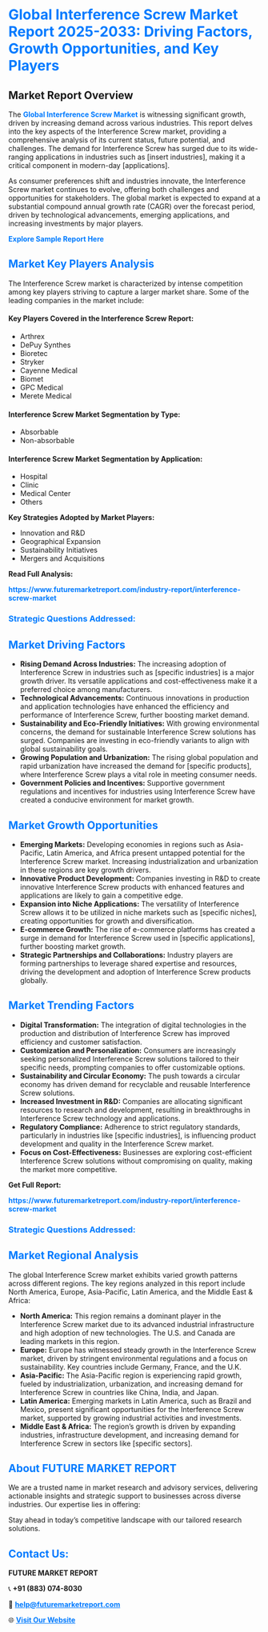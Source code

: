 <h1 style="color: #007BFF;">Global Interference Screw Market Report 2025-2033: Driving Factors, Growth Opportunities, and Key Players</h1>

<section id="overview">
<h2>Market Report Overview</h2>
<p>The <a href="https://www.futuremarketreport.com/industry-report/interference-screw-market" style="color: #007BFF; text-decoration: none;"><strong>Global Interference Screw Market</strong></a> is witnessing significant growth, driven by increasing demand across various industries. This report delves into the key aspects of the Interference Screw market, providing a comprehensive analysis of its current status, future potential, and challenges. The demand for Interference Screw has surged due to its wide-ranging applications in industries such as [insert industries], making it a critical component in modern-day [applications].</p>
<p>As consumer preferences shift and industries innovate, the Interference Screw market continues to evolve, offering both challenges and opportunities for stakeholders. The global market is expected to expand at a substantial compound annual growth rate (CAGR) over the forecast period, driven by technological advancements, emerging applications, and increasing investments by major players.</p>
</section>

<section id="overview">
<p><a href="https://www.futuremarketreport.com/request-sample/reportId=83929" style="color: #007BFF; text-decoration: none;"><strong>Explore Sample Report Here</strong></a></p>
</section>

<section id="key-players">
<h2 style="color: #007BFF;">Market Key Players Analysis</h2>
<p>The Interference Screw market is characterized by intense competition among key players striving to capture a larger market share. Some of the leading companies in the market include:</p>
<h4>Key Players Covered in the Interference Screw Report:</h4>
<ul><li>Arthrex</li><li>DePuy Synthes</li><li>Bioretec</li><li>Stryker</li><li>Cayenne Medical</li><li>Biomet</li><li>GPC Medical</li><li>Merete Medical</li></ul>
<h4>Interference Screw Market Segmentation by Type:</h4>
<ul><li>Absorbable</li><li>Non-absorbable</li></ul>

<h4>Interference Screw Market Segmentation by Application:</h4>
<ul><li>Hospital</li><li>Clinic</li><li>Medical Center</li><li>Others</li></ul>
<p><strong>Key Strategies Adopted by Market Players:</strong></p>
<ul>
<li>Innovation and R&D</li>
<li>Geographical Expansion</li>
<li>Sustainability Initiatives</li>
<li>Mergers and Acquisitions</li>
</ul>
</section>

<section>
<p><strong>Read Full Analysis: </strong></p><a href="https://www.futuremarketreport.com/industry-report/interference-screw-market" style="color: #007BFF; text-decoration: none;"><strong>https://www.futuremarketreport.com/industry-report/interference-screw-market</strong></a>
<h3 style="color: #007BFF;">Strategic Questions Addressed:</h3>
</section>

<section id="driving-factors">
<h2 style="color: #007BFF;">Market Driving Factors</h2>
<ul>
<li><strong>Rising Demand Across Industries:</strong> The increasing adoption of Interference Screw in industries such as [specific industries] is a major growth driver. Its versatile applications and cost-effectiveness make it a preferred choice among manufacturers.</li>
<li><strong>Technological Advancements:</strong> Continuous innovations in production and application technologies have enhanced the efficiency and performance of Interference Screw, further boosting market demand.</li>
<li><strong>Sustainability and Eco-Friendly Initiatives:</strong> With growing environmental concerns, the demand for sustainable Interference Screw solutions has surged. Companies are investing in eco-friendly variants to align with global sustainability goals.</li>
<li><strong>Growing Population and Urbanization:</strong> The rising global population and rapid urbanization have increased the demand for [specific products], where Interference Screw plays a vital role in meeting consumer needs.</li>
<li><strong>Government Policies and Incentives:</strong> Supportive government regulations and incentives for industries using Interference Screw have created a conducive environment for market growth.</li>
</ul>
</section>

<section id="growth-opportunities">
<h2 style="color: #007BFF;">Market Growth Opportunities</h2>
<ul>
<li><strong>Emerging Markets:</strong> Developing economies in regions such as Asia-Pacific, Latin America, and Africa present untapped potential for the Interference Screw market. Increasing industrialization and urbanization in these regions are key growth drivers.</li>
<li><strong>Innovative Product Development:</strong> Companies investing in R&D to create innovative Interference Screw products with enhanced features and applications are likely to gain a competitive edge.</li>
<li><strong>Expansion into Niche Applications:</strong> The versatility of Interference Screw allows it to be utilized in niche markets such as [specific niches], creating opportunities for growth and diversification.</li>
<li><strong>E-commerce Growth:</strong> The rise of e-commerce platforms has created a surge in demand for Interference Screw used in [specific applications], further boosting market growth.</li>
<li><strong>Strategic Partnerships and Collaborations:</strong> Industry players are forming partnerships to leverage shared expertise and resources, driving the development and adoption of Interference Screw products globally.</li>
</ul>
</section>

<section id="trending-factors">
<h2 style="color: #007BFF;">Market Trending Factors</h2>
<ul>
<li><strong>Digital Transformation:</strong> The integration of digital technologies in the production and distribution of Interference Screw has improved efficiency and customer satisfaction.</li>
<li><strong>Customization and Personalization:</strong> Consumers are increasingly seeking personalized Interference Screw solutions tailored to their specific needs, prompting companies to offer customizable options.</li>
<li><strong>Sustainability and Circular Economy:</strong> The push towards a circular economy has driven demand for recyclable and reusable Interference Screw solutions.</li>
<li><strong>Increased Investment in R&D:</strong> Companies are allocating significant resources to research and development, resulting in breakthroughs in Interference Screw technology and applications.</li>
<li><strong>Regulatory Compliance:</strong> Adherence to strict regulatory standards, particularly in industries like [specific industries], is influencing product development and quality in the Interference Screw market.</li>
<li><strong>Focus on Cost-Effectiveness:</strong> Businesses are exploring cost-efficient Interference Screw solutions without compromising on quality, making the market more competitive.</li>
</ul>
</section>

<section>
<p><strong>Get Full Report: </strong></p><a href="https://www.futuremarketreport.com/industry-report/interference-screw-market" style="color: #007BFF; text-decoration: none;"><strong>https://www.futuremarketreport.com/industry-report/interference-screw-market</strong></a>
<h3 style="color: #007BFF;">Strategic Questions Addressed:</h3>
</section>


<section id="regional-analysis">
<h2 style="color: #007BFF;">Market Regional Analysis</h2>
<p>The global Interference Screw market exhibits varied growth patterns across different regions. The key regions analyzed in this report include North America, Europe, Asia-Pacific, Latin America, and the Middle East & Africa:</p>
<ul>
<li><strong>North America:</strong> This region remains a dominant player in the Interference Screw market due to its advanced industrial infrastructure and high adoption of new technologies. The U.S. and Canada are leading markets in this region.</li>
<li><strong>Europe:</strong> Europe has witnessed steady growth in the Interference Screw market, driven by stringent environmental regulations and a focus on sustainability. Key countries include Germany, France, and the U.K.</li>
<li><strong>Asia-Pacific:</strong> The Asia-Pacific region is experiencing rapid growth, fueled by industrialization, urbanization, and increasing demand for Interference Screw in countries like China, India, and Japan.</li>
<li><strong>Latin America:</strong> Emerging markets in Latin America, such as Brazil and Mexico, present significant opportunities for the Interference Screw market, supported by growing industrial activities and investments.</li>
<li><strong>Middle East & Africa:</strong> The region’s growth is driven by expanding industries, infrastructure development, and increasing demand for Interference Screw in sectors like [specific sectors].</li>
</ul>
</section>

<footer>
<h2 style="color: #007BFF;">About FUTURE MARKET REPORT</h2>
<p>We are a trusted name in market research and advisory services, delivering actionable insights and strategic support to businesses across diverse industries. Our expertise lies in offering:</p>

<p>Stay ahead in today’s competitive landscape with our tailored research solutions.</p>

<h2 style="color: #007BFF;">Contact Us:</h2>
<p><strong>FUTURE MARKET REPORT</strong></p>
<p>📞 <strong>+91 (883) 074-8030</strong></p>
<p>📧 <strong><a href="mailto:help@futuremarketreport.com" style="color: #007BFF;">help@futuremarketreport.com</a></strong></p>
<p>🌐 <strong><a href="https://www.futuremarketreport.com/" style="color: #007BFF;">Visit Our Website</a></strong></p>
</footer>